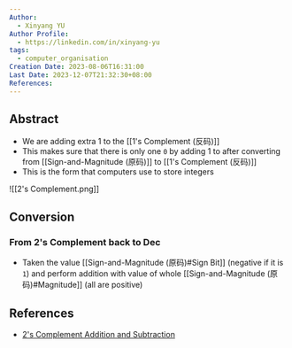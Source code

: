 ```yaml
---
Author:
  - Xinyang YU
Author Profile:
  - https://linkedin.com/in/xinyang-yu
tags:
  - computer_organisation
Creation Date: 2023-08-06T16:31:00
Last Date: 2023-12-07T21:32:30+08:00
References: 
---
```

## Abstract
- We are adding extra 1 to the [[1's Complement (反码)]]
- This makes sure that there is only one `0` by adding 1 to after converting from [[Sign-and-Magnitude (原码)]] to [[1's Complement (反码)]]
- This is the form that computers use to store integers

![[2's Complement.png]]

## Conversion
### From 2's Complement back to Dec
- Taken the value [[Sign-and-Magnitude (原码)#Sign Bit]] (negative if it is `1`) and perform addition with value of whole [[Sign-and-Magnitude (原码)#Magnitude]] (all are positive)

## References
- [2's Complement Addition and Subtraction](https://www.youtube.com/watch?v=sJXTo3EZoxM)